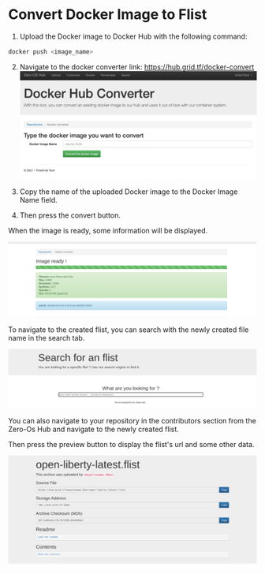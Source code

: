 <h1> Convert Docker Image to Flist </h1>

1. Upload the Docker image to Docker Hub with the following command:

```bash
docker push <image_name>
```

2. Navigate to the docker converter link: https://hub.grid.tf/docker-convert
   ![ ](./img/docker_convert.png)

3. Copy the name of the uploaded Docker image to the Docker Image Name field.

4. Then press the convert button.

When the image is ready, some information will be displayed.

![ ](./img/flist_ready.png)

To navigate to the created flist, you can search with the newly created file name in the search tab.

![ ](./img/search.png)

You can also navigate to your repository in the contributors section from the Zero-Os Hub and navigate to the newly created flist.

Then press the preview button to display the flist's url and some other data.

![ ](./img/preview.png)

